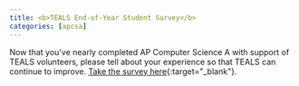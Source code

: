 ```yaml
---
title: <b>TEALS End-of-Year Student Survey</b>
categories: [apcsa]
---
```

Now that you've nearly completed AP Computer Science A with support of TEALS volunteers, please tell about your experience so that TEALS can continue to improve. [Take the survey here](https://www.surveymonkey.com/r/StudentPost2017-18){:target="_blank"}.
